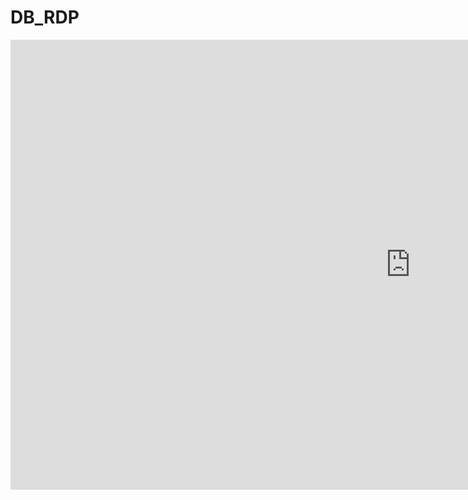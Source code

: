 # DB_RDP

<iframe width="1280" height="720" src="https://www.youtube.com/embed/jEkmzbK00Bc" frameborder="0" allow="accelerometer; autoplay; clipboard-write; encrypted-media; gyroscope; picture-in-picture" allowfullscreen></iframe>
